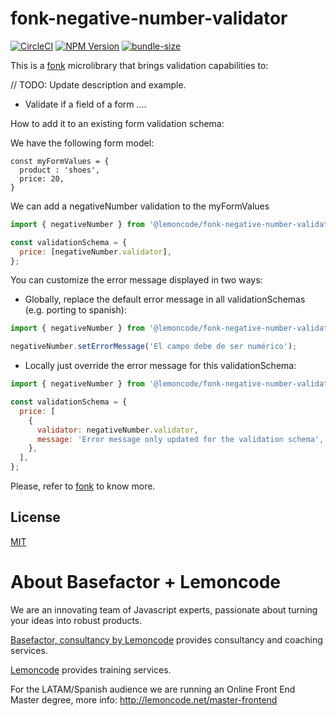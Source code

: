 # fonk-negative-number-validator

[![CircleCI](https://badgen.net/github/status/Lemoncode/fonk-negative-number-validator/master/ci?icon=circleci&label=circleci)](https://circleci.com/gh/Lemoncode/fonk-negative-number-validator/tree/master)
[![NPM Version](https://badgen.net/npm/v/@lemoncode/fonk-negative-number-validator?icon=npm&label=npm)](https://www.npmjs.com/package/@lemoncode/fonk-negative-number-validator)
[![bundle-size](https://badgen.net/bundlephobia/min/@lemoncode/fonk-negative-number-validator)](https://bundlephobia.com/result?p=@lemoncode/fonk-negative-number-validator)

This is a [fonk](https://github.com/Lemoncode/fonk) microlibrary that brings validation capabilities to:

// TODO: Update description and example.

- Validate if a field of a form ....

How to add it to an existing form validation schema:

We have the following form model:

```
const myFormValues = {
  product : 'shoes',
  price: 20,
}
```

We can add a negativeNumber validation to the myFormValues

```javascript
import { negativeNumber } from '@lemoncode/fonk-negative-number-validator';

const validationSchema = {
  price: [negativeNumber.validator],
};
```

You can customize the error message displayed in two ways:

- Globally, replace the default error message in all validationSchemas (e.g. porting to spanish):

```javascript
import { negativeNumber } from '@lemoncode/fonk-negative-number-validator';

negativeNumber.setErrorMessage('El campo debe de ser numérico');
```

- Locally just override the error message for this validationSchema:

```javascript
import { negativeNumber } from '@lemoncode/fonk-negative-number-validator';

const validationSchema = {
  price: [
    {
      validator: negativeNumber.validator,
      message: 'Error message only updated for the validation schema',
    },
  ],
};
```

Please, refer to [fonk](https://github.com/Lemoncode/fonk) to know more.

## License

[MIT](./LICENSE)

# About Basefactor + Lemoncode

We are an innovating team of Javascript experts, passionate about turning your ideas into robust products.

[Basefactor, consultancy by Lemoncode](http://www.basefactor.com) provides consultancy and coaching services.

[Lemoncode](http://lemoncode.net/services/en/#en-home) provides training services.

For the LATAM/Spanish audience we are running an Online Front End Master degree, more info: http://lemoncode.net/master-frontend
